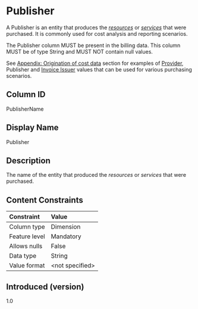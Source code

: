 # Publisher

A Publisher is an entity that produces the [*resources*](#glossary:resource) or [*services*](#glossary:service) that were purchased. It is commonly used for cost analysis and reporting scenarios.

The Publisher column MUST be present in the billing data. This column MUST be of type String and MUST NOT contain null values.

See [Appendix: Origination of cost data](#originationofcostdata) section for examples of [Provider](#provider), Publisher and
[Invoice Issuer](#invoiceissuer) values that can be used for various purchasing scenarios.

## Column ID

PublisherName

## Display Name

Publisher

## Description

The name of the entity that produced the *resources* or *services* that were purchased.

## Content Constraints

| Constraint      | Value           |
|:----------------|:----------------|
| Column type     | Dimension       |
| Feature level   | Mandatory       |
| Allows nulls    | False           |
| Data type       | String          |
| Value format    | \<not specified> |

## Introduced (version)

1.0
